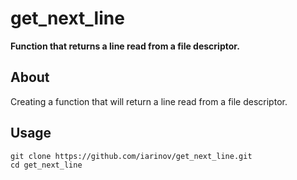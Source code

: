 # get_next_line
**Function that returns a line read from a file descriptor.**

## About

Creating a function that will return a line read from a file descriptor.

## Usage
```
git clone https://github.com/iarinov/get_next_line.git
cd get_next_line

```


